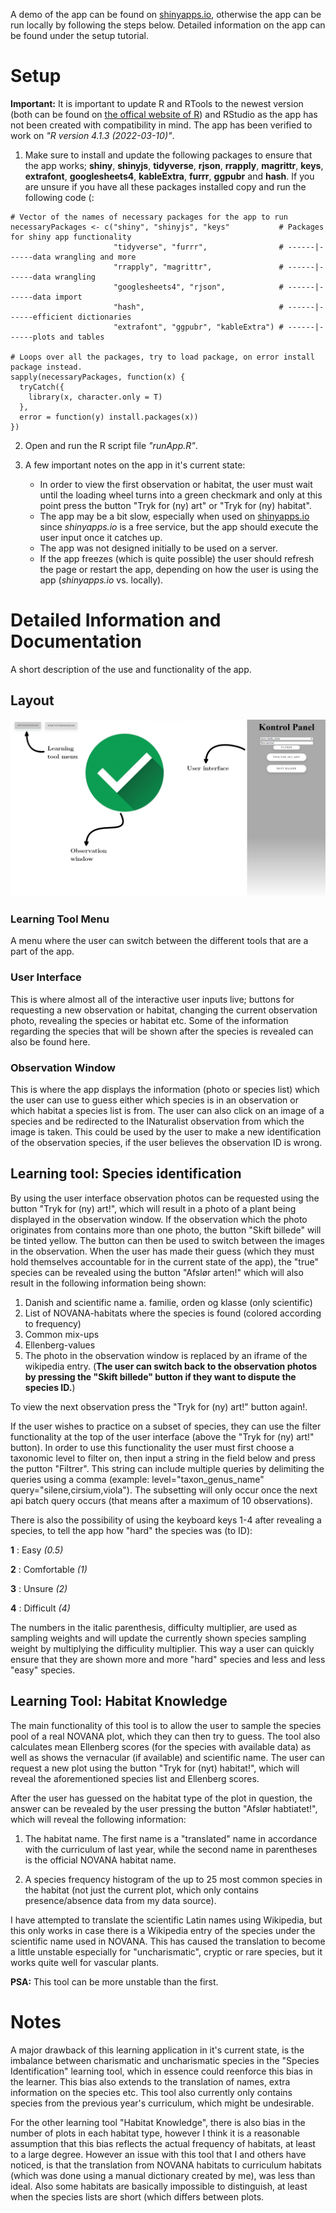 A demo of the app can be found on [shinyapps.io](https://asvenning.shinyapps.io/lringsredskab_-_dansk_flora_og_vegetationskologi/?_ga=2.117524928.852255328.1662635286-946788904.1657455478), otherwise the app can be run locally by following the steps below. Detailed information on the app can be found under the setup tutorial.

# Setup

**Important:** It is important to update R and RTools to the newest version (both can be found on [the offical website of R](https://www.r-project.org/)) and RStudio as the app has not been created with compatibility in mind. The app has been verified to work on *"R version 4.1.3 (2022-03-10)"*.

1)  Make sure to install and update the following packages to ensure that the app works; **shiny**, **shinyjs**, **tidyverse**, **rjson**, **rrapply**, **magrittr**, **keys**, **extrafont**, **googlesheets4**, **kableExtra**, **furrr**, **ggpubr** and **hash**. If you are unsure if you have all these packages installed copy and run the following code (:

<!-- -->

    # Vector of the names of necessary packages for the app to run
    necessaryPackages <- c("shiny", "shinyjs", "keys"           # Packages for shiny app functionality
                           "tidyverse", "furrr",                # ------|------data wrangling and more 
                           "rrapply", "magrittr",               # ------|------data wrangling
                           "googlesheets4", "rjson",            # ------|------data import
                           "hash",                              # ------|------efficient dictionaries
                           "extrafont", "ggpubr", "kableExtra") # ------|------plots and tables

    # Loops over all the packages, try to load package, on error install package instead.
    sapply(necessaryPackages, function(x) {
      tryCatch({
        library(x, character.only = T)
      },
      error = function(y) install.packages(x))
    })

2)  Open and run the R script file *"runApp.R"*.

3)  A few important notes on the app in it's current state:

    -   In order to view the first observation or habitat, the user must wait until the loading wheel turns into a green checkmark and only at this point press the button "Tryk for (ny) art" or "Tryk for (ny) habitat".
    -   The app may be a bit slow, especially when used on [shinyapps.io](https://asvenning.shinyapps.io/lringsredskab_-_dansk_flora_og_vegetationskologi/?_ga=2.117524928.852255328.1662635286-946788904.1657455478) since *shinyapps.io* is a free service, but the app should execute the user input once it catches up.
    -   The app was not designed initially to be used on a server.
    -   If the app freezes (which is quite possible) the user should refresh the page or restart the app, depending on how the user is using the app (*shinyapps.io* vs. locally).

# Detailed Information and Documentation

A short description of the use and functionality of the app.

## Layout

![](https://github.com/asgersvenning/Dansk-Flora-App/blob/759de68c860626c314a722cbdf220a8d9dd675eb/readme%20images/appLayout.jpg?raw=true)

### Learning Tool Menu

A menu where the user can switch between the different tools that are a part of the app.

### User Interface

This is where almost all of the interactive user inputs live; buttons for requesting a new observation or habitat, changing the current observation photo, revealing the species or habitat etc. Some of the information regarding the species that will be shown after the species is revealed can also be found here.

### Observation Window

This is where the app displays the information (photo or species list) which the user can use to guess either which species is in an observation or which habitat a species list is from. The user can also click on an image of a species and be redirected to the INaturalist observation from which the image is taken. This could be used by the user to make a new identification of the observation species, if the user believes the observation ID is wrong.

## Learning tool: Species identification

By using the user interface observation photos can be requested using the button "Tryk for (ny) art!", which will result in a photo of a plant being displayed in the observation window. If the observation which the photo originates from contains more than one photo, the button "Skift billede" will be tinted yellow. The button can then be used to switch between the images in the observation. When the user has made their guess (which they must hold themselves accountable for in the current state of the app), the "true" species can be revealed using the button "Afslør arten!" which will also result in the following information being shown:

1)  Danish and scientific name
    a.  familie, orden og klasse (only scientific)
2)  List of NOVANA-habitats where the species is found (colored according to frequency)
3)  Common mix-ups
4)  Ellenberg-values
5)  The photo in the observation window is replaced by an iframe of the wikipedia entry. (**The user can switch back to the observation photos by pressing the "Skift billede" button if they want to dispute the species ID.**)

To view the next observation press the "Tryk for (ny) art!" button again!.

If the user wishes to practice on a subset of species, they can use the filter functionality at the top of the user interface (above the "Tryk for (ny) art!" button). In order to use this functionality the user must first choose a taxonomic level to filter on, then input a string in the field below and press the putton "Filtrer". This string can include multiple queries by delimiting the queries using a comma (example: level="taxon_genus_name" query="silene,cirsium,viola"). The subsetting will only occur once the next api batch query occurs (that means after a maximum of 10 observations).

There is also the possibility of using the keyboard keys 1-4 after revealing a species, to tell the app how "hard" the species was (to ID):

**1** : Easy *(0.5)*

**2** : Comfortable *(1)*

**3** : Unsure *(2)*

**4** : Difficult *(4)*

The numbers in the italic parenthesis, difficulty multiplier, are used as sampling weights and will update the currently shown species sampling weight by multiplying the difficulity multiplier. This way a user can quickly ensure that they are shown more and more "hard" species and less and less "easy" species.

## Learning Tool: Habitat Knowledge

The main functionality of this tool is to allow the user to sample the species pool of a real NOVANA plot, which they can then try to guess. The tool also calculates mean Ellenberg scores (for the species with available data) as well as shows the vernacular (if available) and scientific name. The user can request a new plot using the button "Tryk for (nyt) habitat!", which will reveal the aforementioned species list and Ellenberg scores.

After the user has guessed on the habitat type of the plot in question, the answer can be revealed by the user pressing the button "Afslør habtiatet!", which will reveal the following information:

1)  The habitat name. The first name is a "translated" name in accordance with the curriculum of last year, while the second name in parentheses is the official NOVANA habitat name.

2)  A species frequency histogram of the up to 25 most common species in the habitat (not just the current plot, which only contains presence/absence data from my data source).

I have attempted to translate the scientific Latin names using Wikipedia, but this only works in case there is a Wikipedia entry of the species under the scientific name used in NOVANA. This has caused the translation to become a little unstable especially for "uncharismatic", cryptic or rare species, but it works quite well for vascular plants.

**PSA:** This tool can be more unstable than the first.

# Notes

A major drawback of this learning application in it's current state, is the imbalance between charismatic and uncharismatic species in the "Species Identification" learning tool, which in essence could reenforce this bias in the learner. This bias also extends to the translation of names, extra information on the species etc. This tool also currently only contains species from the previous year's curriculum, which might be undesirable.

For the other learning tool "Habitat Knowledge", there is also bias in the number of plots in each habitat type, however I think it is a reasonable assumption that this bias reflects the actual frequency of habitats, at least to a large degree. However an issue with this tool that I and others have noticed, is that the translation from NOVANA habitats to curriculum habitats (which was done using a manual dictionary created by me), was less than ideal. Also some habitats are basically impossible to distinguish, at least when the species lists are short (which differs between plots.
